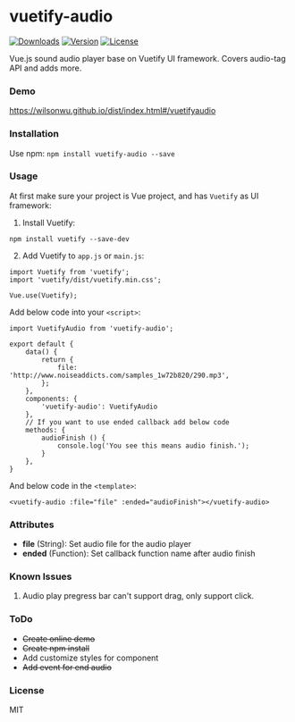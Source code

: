 # vuetify-audio
<a href="https://www.npmjs.com/package/vuetify-audio"><img src="https://img.shields.io/npm/dt/vuetify-audio.svg" alt="Downloads"></a>
<a href="https://www.npmjs.com/package/vuetify-audio"><img src="https://img.shields.io/npm/v/vuetify-audio.svg" alt="Version"></a>
<a href="https://www.npmjs.com/package/vuetify-audio"><img src="https://img.shields.io/npm/l/vuetify-audio.svg" alt="License"></a>

Vue.js sound audio player base on Vuetify UI framework. Covers audio-tag API and adds more.

### Demo

https://wilsonwu.github.io/dist/index.html#/vuetifyaudio

### Installation

Use npm: ```npm install vuetify-audio --save```

### Usage
At first make sure your project is Vue project, and has ```Vuetify``` as UI framework:
1. Install Vuetify:
```
npm install vuetify --save-dev
```
2. Add Vuetify to ```app.js``` or ```main.js```:
```
import Vuetify from 'vuetify';
import 'vuetify/dist/vuetify.min.css';

Vue.use(Vuetify);
```

Add below code into your ```<script>```:
```
import VuetifyAudio from 'vuetify-audio';

export default {
    data() {
        return {
            file: 'http://www.noiseaddicts.com/samples_1w72b820/290.mp3',
        };
    },
    components: {
        'vuetify-audio': VuetifyAudio
    },
    // If you want to use ended callback add below code
    methods: {
        audioFinish () {
            console.log('You see this means audio finish.');
        }
    },
}

```

And below code in the ```<template>```:
```
<vuetify-audio :file="file" :ended="audioFinish"></vuetify-audio>
```


### Attributes

 - **file** (String): Set audio file for the audio player
 - **ended** (Function): Set callback function name after audio finish

### Known Issues
1. Audio play pregress bar can't support drag, only support click.

### ToDo

 - ~~Create online demo~~
 - ~~Create npm install~~
 - Add customize styles for component
 - ~~Add event for end audio~~

### License

MIT
